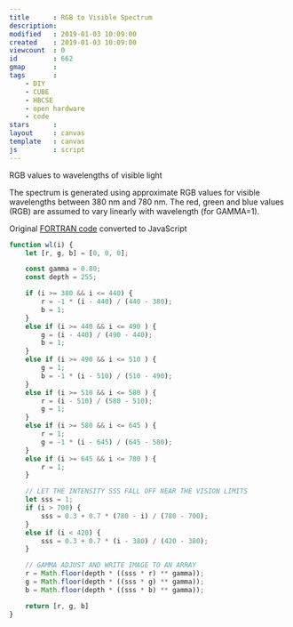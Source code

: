```yaml
---
title      : RGB to Visible Spectrum 
description: 
modified   : 2019-01-03 10:09:00
created    : 2019-01-03 10:09:00
viewcount  : 0
id         : 662
gmap       : 
tags       :
    - DIY
    - CUBE
    - HBCSE
    - open hardware
    - code
stars      : 
layout     : canvas
template   : canvas
js         : script
---
```


<canvas>RGB values to wavelengths of visible light</canvas>

The spectrum is generated using approximate RGB values for visible wavelengths between 380 nm and 780 nm. The red, green and blue values (RGB) are assumed to vary linearly with wavelength (for GAMMA=1).

Original [FORTRAN code](http://www.physics.sfasu.edu/astro/color/spectra.html) converted to JavaScript

```JavaScript
function wl(i) {
    let [r, g, b] = [0, 0, 0];

    const gamma = 0.80;
    const depth = 255;

    if (i >= 380 && i <= 440) {
        r = -1 * (i - 440) / (440 - 380);
        b = 1;
    }
    else if (i >= 440 && i <= 490 ) {
        g = (i - 440) / (490 - 440);
        b = 1;
    }
    else if (i >= 490 && i <= 510 ) {
        g = 1;
        b = -1 * (i - 510) / (510 - 490);
    }
    else if (i >= 510 && i <= 580 ) {
        r = (i - 510) / (580 - 510);
        g = 1;
    }
    else if (i >= 580 && i <= 645 ) {
        r = 1;
        g = -1 * (i - 645) / (645 - 580);
    }
    else if (i >= 645 && i <= 780 ) {
        r = 1;
    }

    // LET THE INTENSITY SSS FALL OFF NEAR THE VISION LIMITS
    let sss = 1;
    if (i > 700) {
        sss = 0.3 + 0.7 * (780 - i) / (780 - 700);
    }
    else if (i < 420) {
        sss = 0.3 + 0.7 * (i - 380) / (420 - 380);
    }

    // GAMMA ADJUST AND WRITE IMAGE TO AN ARRAY
    r = Math.floor(depth * ((sss * r) ** gamma));
    g = Math.floor(depth * ((sss * g) ** gamma));
    b = Math.floor(depth * ((sss * b) ** gamma));

    return [r, g, b]
}
```